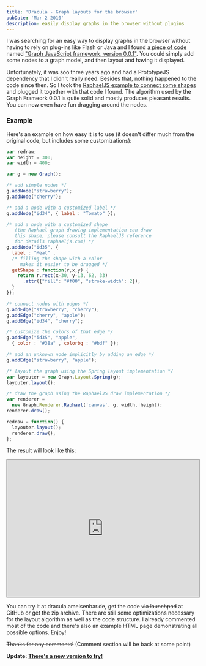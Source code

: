 ```yaml
---
title: 'Dracula - Graph layouts for the browser'
pubDate: 'Mar 2 2010'
description: easily display graphs in the browser without plugins
---
```


I was searching for an easy way to display graphs in the browser without having
to rely on plug-ins like Flash or Java and I found
<a href="http://snipplr.com/view/1950/graph-javascript-framework-version-001/">
a piece of code</a> named
<a href="http://ajaxian.com/archives/new-javascriptcanvas-graph-library">
"Graph JavaScript framework, version 0.0.1"</a>.
You could simply add some nodes to a
graph model, and then layout and having it displayed.

Unfortunately, it was soo three years ago and had a PrototypeJS dependency that
I didn't really need. Besides that, nothing happened to the code since then. So
I took the <a href="http://raphaeljs.com/graffle.html">RaphaelJS example to
connect some shapes</a> and plugged it together with that code I found. The
algorithm used by the Graph Frameork 0.0.1 is quite solid and mostly produces
pleasant results. You can now even have fun dragging around the nodes.

### Example

Here's an example on how easy it is to use (it doesn't differ much from the
original code, but includes some customizations):

``` js
var redraw;
var height = 300;
var width = 400;

var g = new Graph();

/* add simple nodes */
g.addNode("strawberry");
g.addNode("cherry");

/* add a node with a customized label */
g.addNode("id34", { label : "Tomato" });

/* add a node with a customized shape
   (the Raphael graph drawing implementation can draw
   this shape, please consult the RaphaelJS reference
   for details raphaeljs.com) */
g.addNode("id35", {
  label : "Meat" ,
  /* filling the shape with a color
     makes it easier to be dragged */
  getShape : function(r,x,y) {
    return r.rect(x-30, y-13, 62, 33)
      .attr({"fill": "#f00", "stroke-width": 2});
  }
});

/* connect nodes with edges */
g.addEdge("strawberry", "cherry");
g.addEdge("cherry", "apple");
g.addEdge("id34", "cherry");

/* customize the colors of that edge */
g.addEdge("id35", "apple",
  { color : "#38a" , colorbg : "#bdf" });

/* add an unknown node implicitly by adding an edge */
g.addEdge("strawberry", "apple");

/* layout the graph using the Spring layout implementation */
var layouter = new Graph.Layout.Spring(g);
layouter.layout();

/* draw the graph using the RaphaelJS draw implementation */
var renderer =
  new Graph.Renderer.Raphael('canvas', g, width, height);
renderer.draw();

redraw = function() {
  layouter.layout();
  renderer.draw();
};
```

The result will look like this:

<iframe src="http://dracula.ameisenbar.de/index.html" width="100%" height="360"
style="border:1px solid #888; background-color:white;"></iframe>

You can try it at dracula.ameisenbar.de, get the code <strike>via
launchpad</strike> at GitHub or get the zip archive. There are still some
optimizations necessary for the layout algorithm as well as the code structure.
I already commented most of the code and there's also an example HTML page
demonstrating all possible options. Enjoy!

<strike>Thanks for any comments!</strike> (Comment section will be back at some
point)

<b>Update: <a href="http://www.graphdracula.net">There's a new version to try!</a></b>
